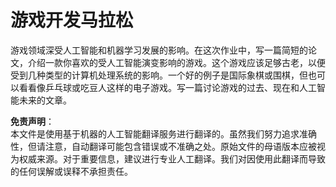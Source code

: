 # 游戏开发马拉松

游戏领域深受人工智能和机器学习发展的影响。在这次作业中，写一篇简短的论文，介绍一款你喜欢的受人工智能演变影响的游戏。这个游戏应该足够古老，以便受到几种类型的计算机处理系统的影响。一个好的例子是国际象棋或围棋，但也可以看看像乒乓球或吃豆人这样的电子游戏。写一篇讨论游戏的过去、现在和人工智能未来的文章。

**免责声明**：  
本文件是使用基于机器的人工智能翻译服务进行翻译的。虽然我们努力追求准确性，但请注意，自动翻译可能包含错误或不准确之处。原始文件的母语版本应被视为权威来源。对于重要信息，建议进行专业人工翻译。我们对因使用此翻译而导致的任何误解或误释不承担责任。
